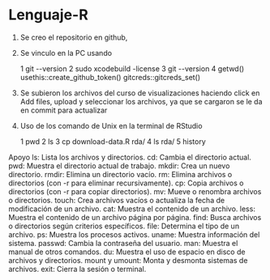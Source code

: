# Lenguaje-R


1. Se creo el repositorio en github, 
2. Se vinculo en la PC usando

    1  git --version
    2  sudo xcodebuild -license
    3  git --version
    4  getwd()
    usethis::create_github_token()
    gitcreds::gitcreds_set()
   
4. Se subieron los archivos del curso de visualizaciones haciendo click en Add files, upload y seleccionar los archivos, ya que se cargaron se le da en commit para actualizar

5. Uso de los comando de Unix en la terminal de RStudio
 
    1  pwd
    2  ls
    3  cp download-data.R rda/
    4  ls rda/
    5  history

Apoyo
ls: Lista los archivos y directorios.
cd: Cambia el directorio actual.
pwd: Muestra el directorio actual de trabajo.
mkdir: Crea un nuevo directorio.
rmdir: Elimina un directorio vacío.
rm: Elimina archivos o directorios (con -r para eliminar recursivamente).
cp: Copia archivos o directorios (con -r para copiar directorios).
mv: Mueve o renombra archivos o directorios.
touch: Crea archivos vacíos o actualiza la fecha de modificación de un archivo.
cat: Muestra el contenido de un archivo.
less: Muestra el contenido de un archivo página por página.
find: Busca archivos o directorios según criterios específicos.
file: Determina el tipo de un archivo.
ps: Muestra los procesos activos.
uname: Muestra información del sistema.
passwd: Cambia la contraseña del usuario.
man: Muestra el manual de otros comandos.
du: Muestra el uso de espacio en disco de archivos y directorios.
mount y umount: Monta y desmonta sistemas de archivos.
exit: Cierra la sesión o terminal.
